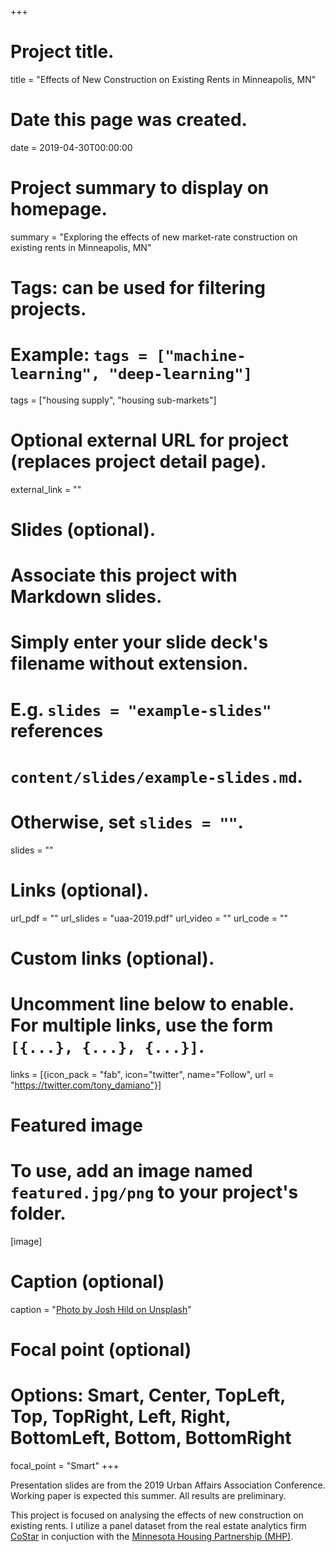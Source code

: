 +++
# Project title.
title = "Effects of New Construction on Existing Rents in Minneapolis, MN"

# Date this page was created.
date = 2019-04-30T00:00:00

# Project summary to display on homepage.
summary = "Exploring the effects of new market-rate construction on existing rents in Minneapolis, MN"

# Tags: can be used for filtering projects.
# Example: `tags = ["machine-learning", "deep-learning"]`
tags = ["housing supply", "housing sub-markets"]

# Optional external URL for project (replaces project detail page).
external_link = ""

# Slides (optional).
#   Associate this project with Markdown slides.
#   Simply enter your slide deck's filename without extension.
#   E.g. `slides = "example-slides"` references 
#   `content/slides/example-slides.md`.
#   Otherwise, set `slides = ""`.
slides = ""

# Links (optional).
url_pdf = ""
url_slides = "uaa-2019.pdf"
url_video = ""
url_code = ""

# Custom links (optional).
#   Uncomment line below to enable. For multiple links, use the form `[{...}, {...}, {...}]`.
links = [{icon_pack = "fab", icon="twitter", name="Follow", url = "https://twitter.com/tony_damiano"}]

# Featured image
# To use, add an image named `featured.jpg/png` to your project's folder. 
[image]
  # Caption (optional)
  caption = "[Photo by Josh Hild on Unsplash](https://unsplash.com/photos/mO1LXRLeLFs)"
  
  # Focal point (optional)
  # Options: Smart, Center, TopLeft, Top, TopRight, Left, Right, BottomLeft, Bottom, BottomRight
  focal_point = "Smart"
+++

Presentation slides are from the 2019 Urban Affairs Association Conference. Working paper is expected this summer. All results are preliminary.

This project is focused on analysing the effects of new construction on existing rents. I utilize a panel dataset from the real estate analytics firm [CoStar](https://www.costar.com/) in conjuction with the [Minnesota Housing Partnership (MHP)](https://www.mhponline.org/).